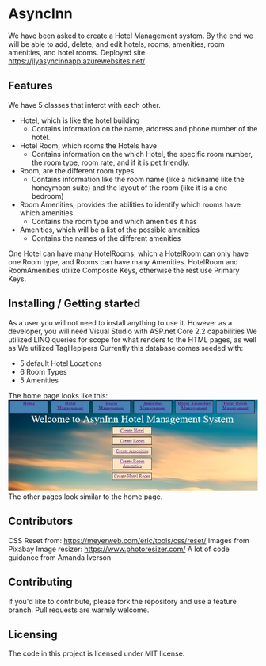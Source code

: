 # AsyncInn
We have been asked to create a Hotel Management system. By the end we will be able to add, delete, and edit hotels, rooms, amenities, room amenities, and hotel rooms.
Deployed site:  https://jlyasyncinnapp.azurewebsites.net/

## Features
We have 5 classes that interct with each other.
- Hotel, which is like the hotel building
	- Contains information on the name, address and phone number of the hotel.
- Hotel Room, which rooms the Hotels have
	- Contains information on the which Hotel, the specific room number, the room type, room rate, and if it is pet friendly.
- Room, are the different room types
	- Contains information like the room name (like a nickname like the honeymoon suite) and the layout of the room (like it is a one bedroom)
- Room Amenities, provides the abilities to identify which rooms have which amenities
	- Contains the room type and which amenities it has
- Amenities, which will be a list of the possible amenities
	- Contains the names of the different amenities

One Hotel can have many HotelRooms, which a HotelRoom can only have one Room type, and Rooms can have many Amenities.
HotelRoom and RoomAmenities utilize Composite Keys, otherwise the rest use Primary Keys.

## Installing / Getting started
As a user you will not need to install anything to use it.
However as a developer, you will need Visual Studio with ASP.net Core 2.2 capabilities
We utilized LINQ queries for scope for what renders to the HTML pages, as well as We utilized TagHeplpers
Currently this database comes seeded with:
- 5 default Hotel Locations
- 6 Room Types
- 5 Amenities

The home page looks like this:
![home](./images/finalHome.JPG)
The other pages look similar to the home page.

## Contributors

CSS Reset from: https://meyerweb.com/eric/tools/css/reset/
Images from Pixabay
Image resizer: https://www.photoresizer.com/ 
A lot of code guidance from Amanda Iverson

## Contributing

If you'd like to contribute, please fork the repository and use a feature
branch. Pull requests are warmly welcome.


## Licensing

The code in this project is licensed under MIT license.
